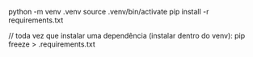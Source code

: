 python -m venv .venv
source .venv/bin/activate
pip install -r requirements.txt

// toda vez que instalar uma dependência (instalar dentro do venv):
pip freeze > .requirements.txt
